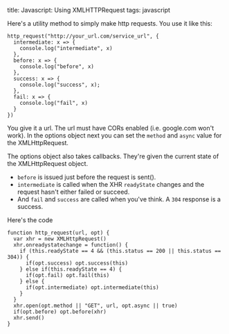 title: Javascript: Using XMLHTTPRequest
tags: javascript

Here's a utility method to simply make http requests. You use it like this:

```
http_request("http://your_url.com/service_url", {
  intermediate: x => {
    console.log("intermediate", x)
  },
  before: x => {
    console.log("before", x)
  },
  success: x => {
    console.log("success", x);
  },
  fail: x => {
    console.log("fail", x)
  }
})
```

You give it a url. The url must have CORs enabled (i.e. google.com won't work). In the options object next you can set the `method` and `async` value for the XMLHttpRequest.

The options object also takes callbacks. They're given the current state of the XMLHttpRequest object.

* `before` is issued just before the request is sent(). 
* `intermediate` is called when the XHR `readyState` changes and the request hasn't either failed or succeed. 
* And `fail` and `success` are called when you've think. A `304` response is a success.

Here's the code

```
function http_request(url, opt) {
  var xhr = new XMLHttpRequest()
  xhr.onreadystatechange = function() {
    if (this.readyState == 4 && (this.status == 200 || this.status == 304)) {
      if(opt.success) opt.success(this)
    } else if(this.readyState == 4) {
      if(opt.fail) opt.fail(this)
    } else {
      if(opt.intermediate) opt.intermediate(this)
    }
  }
  xhr.open(opt.method || "GET", url, opt.async || true)
  if(opt.before) opt.before(xhr)
  xhr.send()
}
```
